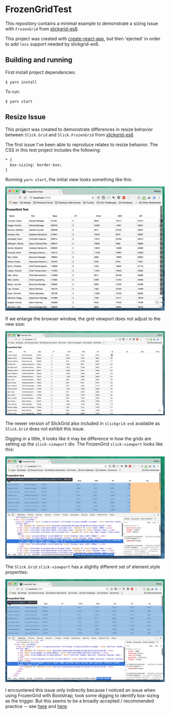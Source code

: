 # FrozenGridTest

This repository contains a minimal example to demonstrate a sizing issue with `FrozenGrid` from [slickgrid-es6](https://github.com/DimitarChristoff/slickgrid-es6).

This project was created with [create-react-app](https://github.com/facebookincubator/create-react-app), but then 'ejected' in order to add `less` support needed by slickgrid-es6.

## Building and running

First install project dependencies:

```
$ yarn install
```

To run:

```
$ yarn start
```

## Resize Issue

This project was created to demonstrate differences in resize behavior between `Slick.Grid` and `Slick.FrozenGrid` from [slickgrid-es6](https://github.com/DimitarChristoff/slickgrid-es6)

The first issue I've been able to reproduce relates to resize behavior.
The CSS in this test project includes the following:

```
* {
  box-sizing: border-box;
}
```

Running `yarn start`, the initial view looks something like this:

![initial screenshot](doc/images/FrozenGrid_Test_initial.png)

If we enlarge the browser window, the grid viewport does not adjust to the new size:

![after resize](doc/images/FrozenGrid_Test_enlarge.png)

The newer version of SlickGrid also included in `slickgrid-es6` available as `Slick.Grid` does not exhibit this issue.

Digging in a little, it looks like it may be difference in how the grids are setting up the `slick-viewport` div.  The FrozenGrid `slick-viewport` looks like this:

![viewport div](doc/images/FrozenGrid_Test_viewport.png)

The `Slick.Grid` `slick-viewport` has a slightly different set of element.style properties:

![viewport div](doc/images/FrozenGrid_Test-new-viewport.png)

I encountered this issue only indirectly because I noticed an issue when using FrozenGrid with Bootstrap; took some digging to identify box-sizing as the trigger. But this seems to be a broadly accepted / recommended practice -- see [here](https://www.paulirish.com/2012/box-sizing-border-box-ftw/) and [here](http://stackoverflow.com/questions/18854259/why-did-bootstrap-3-switch-to-box-sizing-border-box/18858771).
